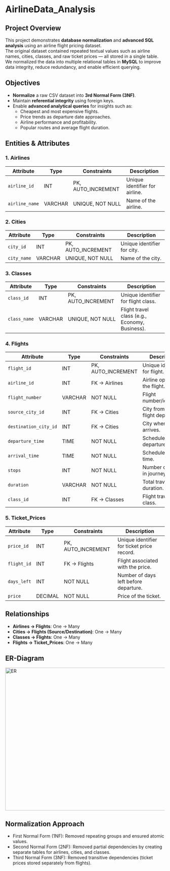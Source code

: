 # AirlineData_Analysis
## Project Overview
This project demonstrates **database normalization** and **advanced SQL analysis** using an airline flight pricing dataset.  
The original dataset contained repeated textual values such as airline names, cities, classes, and raw ticket prices — all stored in a single table.  
We normalized the data into multiple relational tables in **MySQL** to improve data integrity, reduce redundancy, and enable efficient querying.

## Objectives
- **Normalize** a raw CSV dataset into **3rd Normal Form (3NF)**.
- Maintain **referential integrity** using foreign keys.
- Enable **advanced analytical queries** for insights such as:
  - Cheapest and most expensive flights.
  - Price trends as departure date approaches.
  - Airline performance and profitability.
  - Popular routes and average flight duration.
 

## Entities & Attributes

### 1. Airlines
| Attribute      | Type     | Constraints       | Description                     |
|----------------|----------|-------------------|-----------------------------------|
| `airline_id`   | INT      | PK, AUTO_INCREMENT| Unique identifier for airline.   |
| `airline_name` | VARCHAR  | UNIQUE, NOT NULL  | Name of the airline.             |



### 2. Cities
| Attribute     | Type     | Constraints       | Description                      |
|---------------|----------|-------------------|------------------------------------|
| `city_id`     | INT      | PK, AUTO_INCREMENT| Unique identifier for city.       |
| `city_name`   | VARCHAR  | UNIQUE, NOT NULL  | Name of the city.                 |



### 3. Classes
| Attribute     | Type     | Constraints       | Description                       |
|---------------|----------|-------------------|-------------------------------------|
| `class_id`    | INT      | PK, AUTO_INCREMENT| Unique identifier for flight class.|
| `class_name`  | VARCHAR  | UNIQUE, NOT NULL  | Flight travel class (e.g., Economy, Business). |



### 4. Flights
| Attribute          | Type     | Constraints       | Description                                |
|--------------------|----------|-------------------|---------------------------------------------|
| `flight_id`        | INT      | PK, AUTO_INCREMENT| Unique identifier for flight.              |
| `airline_id`       | INT      | FK → Airlines     | Airline operating the flight.              |
| `flight_number`    | VARCHAR  | NOT NULL          | Flight number/identifier.                  |
| `source_city_id`   | INT      | FK → Cities       | City from where flight departs.            |
| `destination_city_id` | INT   | FK → Cities       | City where flight arrives.                  |
| `departure_time`   | TIME     | NOT NULL          | Scheduled departure time.                   |
| `arrival_time`     | TIME     | NOT NULL          | Scheduled arrival time.                     |
| `stops`            | INT      | NOT NULL          | Number of stops in journey.                 |
| `duration`         | VARCHAR  | NOT NULL          | Total travel duration.                      |
| `class_id`         | INT      | FK → Classes      | Flight travel class.                        |



### 5. Ticket_Prices
| Attribute    | Type     | Constraints       | Description                                   |
|--------------|----------|-------------------|-----------------------------------------------|
| `price_id`   | INT      | PK, AUTO_INCREMENT| Unique identifier for ticket price record.   |
| `flight_id`  | INT      | FK → Flights      | Flight associated with the price.            |
| `days_left`  | INT      | NOT NULL          | Number of days left before departure.        |
| `price`      | DECIMAL  | NOT NULL          | Price of the ticket.                         |



## Relationships
- **Airlines → Flights**: One → Many
- **Cities → Flights (Source/Destination)**: One → Many
- **Classes → Flights**: One → Many
- **Flights → Ticket_Prices**: One → Many

## ER-Diagram
<img width="707" height="451" alt="ER" src="https://github.com/user-attachments/assets/b0d62940-380b-476f-bd3e-b44ce32064e2" />

## Normalization Approach
- First Normal Form (1NF): Removed repeating groups and ensured atomic values.
- Second Normal Form (2NF): Removed partial dependencies by creating separate tables for airlines, cities, and classes.
- Third Normal Form (3NF): Removed transitive dependencies (ticket prices stored separately from flights).
